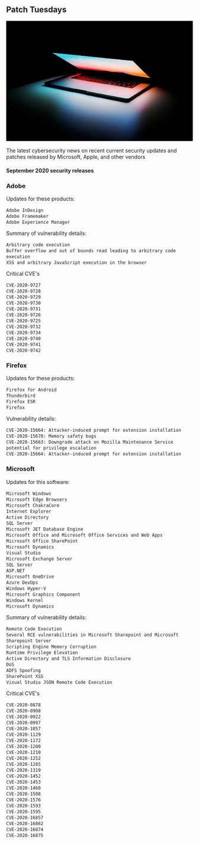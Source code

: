 ## Patch Tuesdays   

![image](laptopglow1.jpg)

The latest cybersecurity news on recent current security updates and patches released by Microsoft, Apple, and other vendors

#### September 2020 security releases

### Adobe   

Updates for these products:
```
Adobe InDesign
Adobe Framemaker
Adobe Experience Manager
```

Summary of vulnerability details:  
```
Arbitrary code execution
Buffer overflow and out of bounds read leading to arbitrary code execution
XSS and arbitrary JavaScript execution in the browser
```

Critical CVE's
```
CVE-2020-9727    
CVE-2020-9728    
CVE-2020-9729    
CVE-2020-9730    
CVE-2020-9731 
CVE-2020-9726
CVE-2020-9725
CVE-2020-9732
CVE-2020-9734
CVE-2020-9740
CVE-2020-9741
CVE-2020-9742
```

### Firefox

Updates for these products:
```
Firefox for Android
Thunderbird
Firefox ESR
Firefox
```

Vulnerability details:
```
CVE-2020-15664: Attacker-induced prompt for extension installation 
CVE-2020-15670: Memory safety bugs 
CVE-2020-15663: Downgrade attack on Mozilla Maintenance Service potential for privilege escalation 
CVE-2020-15664: Attacker-induced prompt for extension installation
```

### Microsoft

Updates for this software:
```
Microsoft Windows
Microsoft Edge Browsers
Microsoft ChakraCore
Internet Explorer
Active Directory
SQL Server
Microsoft JET Database Engine
Microsoft Office and Microsoft Office Services and Web Apps
Microsoft Office SharePoint
Microsoft Dynamics
Visual Studio
Microsoft Exchange Server
SQL Server
ASP.NET
Microsoft OneDrive
Azure DevOps
Windows Hyper-V
Microsoft Graphics Component
Windows Kernel
Microsoft Dynamics
```

Summary of vulnerability details:  
```
Remote Code Execution
Several RCE vulnerabilities in Microsoft Sharepoint and Microsoft Sharepoint Server
Scripting Engine Memory Corruption
Runtime Privilege Elevation
Active Directory and TLS Information Disclosure
DoS 
ADFS Spoofing
SharePoint XSS
Visual Studio JSON Remote Code Execution
```

Critical CVE's
```
CVE-2020-0878
CVE-2020-0908
CVE-2020-0922
CVE-2020-0997
CVE-2020-1057
CVE-2020-1129
CVE-2020-1172
CVE-2020-1200
CVE-2020-1210
CVE-2020-1252
CVE-2020-1285
CVE-2020-1319
CVE-2020-1452
CVE-2020-1453
CVE-2020-1460
CVE-2020-1508
CVE-2020-1576
CVE-2020-1593
CVE-2020-1595
CVE-2020-16857
CVE-2020-16862
CVE-2020-16874
CVE-2020-16875
```


